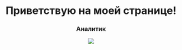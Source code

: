 <h1 align="center">Приветствую на моей странице!</h1> 
<h3 align="center">Аналитик</h3>


<p align="center">
  <img src="https://media.giphy.com/media/vFKqnCdLPNOKc/giphy.gif" />
</p>
